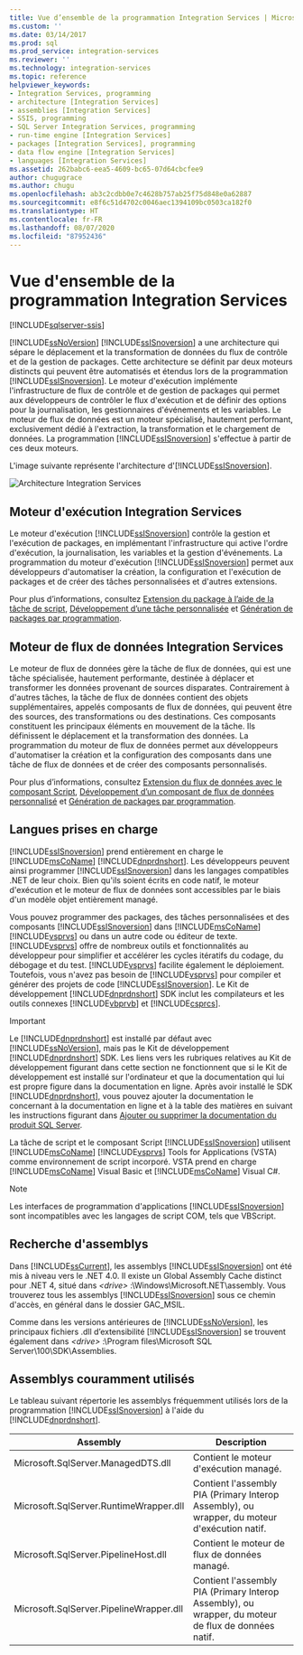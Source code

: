 ```yaml
---
title: Vue d’ensemble de la programmation Integration Services | Microsoft Docs
ms.custom: ''
ms.date: 03/14/2017
ms.prod: sql
ms.prod_service: integration-services
ms.reviewer: ''
ms.technology: integration-services
ms.topic: reference
helpviewer_keywords:
- Integration Services, programming
- architecture [Integration Services]
- assemblies [Integration Services]
- SSIS, programming
- SQL Server Integration Services, programming
- run-time engine [Integration Services]
- packages [Integration Services], programming
- data flow engine [Integration Services]
- languages [Integration Services]
ms.assetid: 262babc6-eea5-4609-bc65-07d64cbcfee9
author: chugugrace
ms.author: chugu
ms.openlocfilehash: ab3c2cdbb0e7c4628b757ab25f75d848e0a62887
ms.sourcegitcommit: e8f6c51d4702c0046aec1394109bc0503ca182f0
ms.translationtype: HT
ms.contentlocale: fr-FR
ms.lasthandoff: 08/07/2020
ms.locfileid: "87952436"
---
```

# <a name="integration-services-programming-overview"></a>Vue d'ensemble de la programmation Integration Services

[!INCLUDE[sqlserver-ssis](../includes/applies-to-version/sqlserver-ssis.md)]


  [!INCLUDE[ssNoVersion](../includes/ssnoversion-md.md)] [!INCLUDE[ssISnoversion](../includes/ssisnoversion-md.md)] a une architecture qui sépare le déplacement et la transformation de données du flux de contrôle et de la gestion de packages. Cette architecture se définit par deux moteurs distincts qui peuvent être automatisés et étendus lors de la programmation [!INCLUDE[ssISnoversion](../includes/ssisnoversion-md.md)]. Le moteur d'exécution implémente l'infrastructure de flux de contrôle et de gestion de packages qui permet aux développeurs de contrôler le flux d'exécution et de définir des options pour la journalisation, les gestionnaires d'événements et les variables. Le moteur de flux de données est un moteur spécialisé, hautement performant, exclusivement dédié à l'extraction, la transformation et le chargement de données. La programmation [!INCLUDE[ssISnoversion](../includes/ssisnoversion-md.md)] s'effectue à partir de ces deux moteurs.  
  
 L'image suivante représente l'architecture d'[!INCLUDE[ssISnoversion](../includes/ssisnoversion-md.md)].  
  
 ![Architecture Integration Services](../integration-services/media/mw-dts-01.gif "Architecture Integration Services")  
  
## <a name="integration-services-run-time-engine"></a>Moteur d'exécution Integration Services  
 Le moteur d'exécution [!INCLUDE[ssISnoversion](../includes/ssisnoversion-md.md)] contrôle la gestion et l'exécution de packages, en implémentant l'infrastructure qui active l'ordre d'exécution, la journalisation, les variables et la gestion d'événements. La programmation du moteur d'exécution [!INCLUDE[ssISnoversion](../includes/ssisnoversion-md.md)] permet aux développeurs d'automatiser la création, la configuration et l'exécution de packages et de créer des tâches personnalisées et d'autres extensions.  
  
 Pour plus d’informations, consultez [Extension du package à l’aide de la tâche de script](../integration-services/extending-packages-scripting/task/extending-the-package-with-the-script-task.md), [Développement d’une tâche personnalisée](../integration-services/extending-packages-custom-objects/task/developing-a-custom-task.md) et [Génération de packages par programmation](../integration-services/building-packages-programmatically/building-packages-programmatically.md).  
  
## <a name="integration-services-data-flow-engine"></a>Moteur de flux de données Integration Services  
 Le moteur de flux de données gère la tâche de flux de données, qui est une tâche spécialisée, hautement performante, destinée à déplacer et transformer les données provenant de sources disparates. Contrairement à d'autres tâches, la tâche de flux de données contient des objets supplémentaires, appelés composants de flux de données, qui peuvent être des sources, des transformations ou des destinations. Ces composants constituent les principaux éléments en mouvement de la tâche. Ils définissent le déplacement et la transformation des données. La programmation du moteur de flux de données permet aux développeurs d'automatiser la création et la configuration des composants dans une tâche de flux de données et de créer des composants personnalisés.  
  
 Pour plus d’informations, consultez [Extension du flux de données avec le composant Script](../integration-services/extending-packages-scripting/data-flow-script-component/extending-the-data-flow-with-the-script-component.md), [Développement d’un composant de flux de données personnalisé](../integration-services/extending-packages-custom-objects/data-flow/developing-a-custom-data-flow-component.md) et [Génération de packages par programmation](../integration-services/building-packages-programmatically/building-packages-programmatically.md).  
  
## <a name="supported-languages"></a>Langues prises en charge  
 [!INCLUDE[ssISnoversion](../includes/ssisnoversion-md.md)] prend entièrement en charge le [!INCLUDE[msCoName](../includes/msconame-md.md)] [!INCLUDE[dnprdnshort](../includes/dnprdnshort-md.md)]. Les développeurs peuvent ainsi programmer [!INCLUDE[ssISnoversion](../includes/ssisnoversion-md.md)] dans les langages compatibles .NET de leur choix. Bien qu'ils soient écrits en code natif, le moteur d'exécution et le moteur de flux de données sont accessibles par le biais d'un modèle objet entièrement managé.  
  
 Vous pouvez programmer des packages, des tâches personnalisées et des composants [!INCLUDE[ssISnoversion](../includes/ssisnoversion-md.md)] dans [!INCLUDE[msCoName](../includes/msconame-md.md)] [!INCLUDE[vsprvs](../includes/vsprvs-md.md)] ou dans un autre code ou éditeur de texte. [!INCLUDE[vsprvs](../includes/vsprvs-md.md)] offre de nombreux outils et fonctionnalités au développeur pour simplifier et accélérer les cycles itératifs du codage, du débogage et du test. [!INCLUDE[vsprvs](../includes/vsprvs-md.md)] facilite également le déploiement. Toutefois, vous n'avez pas besoin de [!INCLUDE[vsprvs](../includes/vsprvs-md.md)] pour compiler et générer des projets de code [!INCLUDE[ssISnoversion](../includes/ssisnoversion-md.md)]. Le Kit de développement [!INCLUDE[dnprdnshort](../includes/dnprdnshort-md.md)] SDK inclut les compilateurs et les outils connexes [!INCLUDE[vbprvb](../includes/vbprvb-md.md)] et [!INCLUDE[csprcs](../includes/csprcs-md.md)].  
  
> [!IMPORTANT]  
>  Le [!INCLUDE[dnprdnshort](../includes/dnprdnshort-md.md)] est installé par défaut avec [!INCLUDE[ssNoVersion](../includes/ssnoversion-md.md)], mais pas le Kit de développement [!INCLUDE[dnprdnshort](../includes/dnprdnshort-md.md)] SDK. Les liens vers les rubriques relatives au Kit de développement figurant dans cette section ne fonctionnent que si le Kit de développement est installé sur l'ordinateur et que la documentation qui lui est propre figure dans la documentation en ligne. Après avoir installé le SDK [!INCLUDE[dnprdnshort](../includes/dnprdnshort-md.md)], vous pouvez ajouter la documentation le concernant à la documentation en ligne et à la table des matières en suivant les instructions figurant dans [Ajouter ou supprimer la documentation du produit SQL Server](https://www.microsoft.com/download/details.aspx?id=42557).  
  
 La tâche de script et le composant Script [!INCLUDE[ssISnoversion](../includes/ssisnoversion-md.md)] utilisent [!INCLUDE[msCoName](../includes/msconame-md.md)] [!INCLUDE[vsprvs](../includes/vsprvs-md.md)] Tools for Applications (VSTA) comme environnement de script incorporé. VSTA prend en charge [!INCLUDE[msCoName](../includes/msconame-md.md)] Visual Basic et [!INCLUDE[msCoName](../includes/msconame-md.md)] Visual C#.  
  
> [!NOTE]  
>  Les interfaces de programmation d'applications [!INCLUDE[ssISnoversion](../includes/ssisnoversion-md.md)] sont incompatibles avec les langages de script COM, tels que VBScript.  
  
## <a name="locating-assemblies"></a>Recherche d'assemblys  
 Dans [!INCLUDE[ssCurrent](../includes/sscurrent-md.md)], les assemblys [!INCLUDE[ssISnoversion](../includes/ssisnoversion-md.md)] ont été mis à niveau vers le .NET 4.0. Il existe un Global Assembly Cache distinct pour .NET 4, situé dans *\<drive>* :\Windows\Microsoft.NET\assembly. Vous trouverez tous les assemblys [!INCLUDE[ssISnoversion](../includes/ssisnoversion-md.md)] sous ce chemin d'accès, en général dans le dossier GAC_MSIL.  
  
 Comme dans les versions antérieures de [!INCLUDE[ssNoVersion](../includes/ssnoversion-md.md)], les principaux fichiers .dll d’extensibilité [!INCLUDE[ssISnoversion](../includes/ssisnoversion-md.md)] se trouvent également dans *\<drive>* :\Program files\Microsoft SQL Server\100\SDK\Assemblies.  
  
## <a name="commonly-used-assemblies"></a>Assemblys couramment utilisés  
 Le tableau suivant répertorie les assemblys fréquemment utilisés lors de la programmation [!INCLUDE[ssISnoversion](../includes/ssisnoversion-md.md)] à l'aide du [!INCLUDE[dnprdnshort](../includes/dnprdnshort-md.md)].  
  
|Assembly|Description|  
|--------------|-----------------|  
|Microsoft.SqlServer.ManagedDTS.dll|Contient le moteur d'exécution managé.|  
|Microsoft.SqlServer.RuntimeWrapper.dll|Contient l'assembly PIA (Primary Interop Assembly), ou wrapper, du moteur d'exécution natif.|  
|Microsoft.SqlServer.PipelineHost.dll|Contient le moteur de flux de données managé.|  
|Microsoft.SqlServer.PipelineWrapper.dll|Contient l'assembly PIA (Primary Interop Assembly), ou wrapper, du moteur de flux de données natif.|  
  
  
